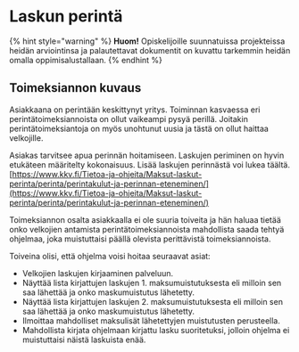 # Laskun perintä

{% hint style="warning" %}
**Huom!** Opiskelijoille suunnatuissa projekteissa heidän arviointinsa ja palautettavat dokumentit on kuvattu tarkemmin heidän omalla oppimisalustallaan.
{% endhint %}

## Toimeksiannon kuvaus <a id="vaatimukset-toimeksiannon-ohjelmalle"></a>

Asiakkaana on perintään keskittynyt yritys. Toiminnan kasvaessa eri perintätoimeksiannoista on ollut vaikeampi pysyä perillä. Joitakin perintätoimeksiantoja on myös unohtunut uusia ja tästä on ollut haittaa velkojille.

Asiakas tarvitsee apua perinnän hoitamiseen. Laskujen periminen on hyvin etukäteen määritelty kokonaisuus. Lisää laskujen perinnästä voi lukea täältä. [https://www.kkv.fi/Tietoa-ja-ohjeita/Maksut-laskut-perinta/perinta/perintakulut-ja-perinnan-eteneminen/](https://www.kkv.fi/Tietoa-ja-ohjeita/Maksut-laskut-perinta/perinta/perintakulut-ja-perinnan-eteneminen/)

Toimeksiannon osalta asiakkaalla ei ole suuria toiveita ja hän haluaa tietää onko velkojien antamista perintätoimeksiannoista mahdollista saada tehtyä ohjelmaa, joka muistuttaisi päällä olevista perittävistä toimeksiannoista.

Toiveina olisi, että ohjelma voisi hoitaa seuraavat asiat:

* Velkojien laskujen kirjaaminen palveluun.
* Näyttää lista kirjattujen laskujen 1. maksumuistutuksesta eli milloin sen saa lähettää ja onko maskumuistutus lähetetty.
* Näyttää lista kirjattujen laskujen 2. maksumuistutuksesta eli milloin sen saa lähettää ja onko maskumuistutus lähetetty.
* Ilmoittaa mahdolliset maksulisät lähetettyjen muistutusten perusteella.
* Mahdollista kirjata ohjelmaan kirjattu lasku suoritetuksi, jolloin ohjelma ei muistuttaisi näistä laskuista enää.



